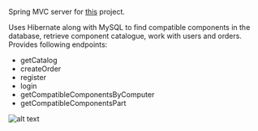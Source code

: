Spring MVC server for [this](https://github.com/probox36/PC_Configurator_React) project.

Uses Hibernate along with MySQL to find compatible components in the database, retrieve component catalogue, work with users and orders.
Provides following endpoints: 
- getCatalog
- createOrder
- register
- login
- getCompatibleComponentsByComputer
- getCompatibleComponentsPart 

![alt text](https://github.com/probox36/PC_Configurator_React/blob/Development/screenshots/1.png?raw=true)
